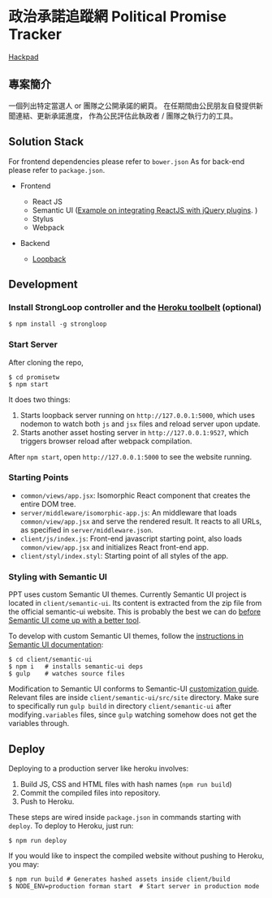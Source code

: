 政治承諾追蹤網 Political Promise Tracker
=========================

[Hackpad](https://g0v.hackpad.com/-Political-Promise-Tracker-4a31UkdBItq)

## 專案簡介

一個列出特定當選人 or 團隊之公開承諾的網頁。
在任期間由公民朋友自發提供新聞連結、更新承諾進度，
作為公民評估此執政者 / 團隊之執行力的工具。


Solution Stack
--------------
For frontend dependencies please refer to `bower.json`
As for back-end please refer to `package.json`.

* Frontend
  - React JS
  - Semantic UI ([Example on integrating ReactJS with jQuery plugins](https://github.com/facebook/react/blob/master/examples/jquery-bootstrap/js/app.js). )
  - Stylus
  - Webpack

* Backend
  - [Loopback](http://docs.strongloop.com/display/public/LB/LoopBack)

Development
-----------

### Install StrongLoop controller and the [Heroku toolbelt](https://toolbelt.heroku.com/) (optional)

```
$ npm install -g strongloop
```

### Start Server

After cloning the repo,

```
$ cd promisetw
$ npm start
```

It does two things:

1. Starts loopback server running on `http://127.0.0.1:5000`, which uses nodemon to watch both `js` and `jsx` files and reload server upon update.
2. Starts another asset hosting server in `http://127.0.0.1:9527`, which triggers browser reload after webpack compilation.

After `npm start`, open `http://127.0.0.1:5000` to see the website running.


### Starting Points

* `common/views/app.jsx`: Isomorphic React component that creates the entire DOM tree.
* `server/middleware/isomorphic-app.js`: An middleware that loads `common/view/app.jsx` and serve the rendered result. It reacts to all URLs, as specified in `server/middleware.json`.
* `client/js/index.js`: Front-end javascript starting point, also loads `common/view/app.jsx` and initializes React front-end app.
* `client/styl/index.styl`: Starting point of all styles of the app.


### Styling with Semantic UI

PPT uses custom Semantic UI themes.
Currently Semantic UI project is located in `client/semantic-ui`.
Its content is extracted from the zip file from the official semantic-ui website.
This is probably the best we can do [before Semantic UI come up with a better tool](https://github.com/Semantic-Org/Semantic-UI/issues/1385).

To develop with custom Semantic UI themes, follow the [instructions in Semantic UI documentation](http://learnsemantic.com/guide/expert.html#project-dependencies):

```
$ cd client/semantic-ui
$ npm i   # installs semantic-ui deps
$ gulp    # watches source files
```

Modification to Semantic UI conforms to Semantic-UI [customization guide](http://learnsemantic.com/developing/customizing.html#setting-global-variables). Relevant files are inside `client/semantic-ui/src/site` directory.
Make sure to specifically run `gulp build` in directory `client/semantic-ui` after modifying`.variables` files, since `gulp` watching somehow does not get the variables through.

Deploy
------

Deploying to a production server like heroku involves:

1. Build JS, CSS and HTML files with hash names (`npm run build`)
2. Commit the compiled files into repository.
3. Push to Heroku.

These steps are wired inside `package.json` in commands starting with `deploy`.
To deploy to Heroku, just run:

```
$ npm run deploy
```

If you would like to inspect the compiled website without pushing to Heroku, you may:

```
$ npm run build # Generates hashed assets inside client/build
$ NODE_ENV=production forman start  # Start server in production mode
```
